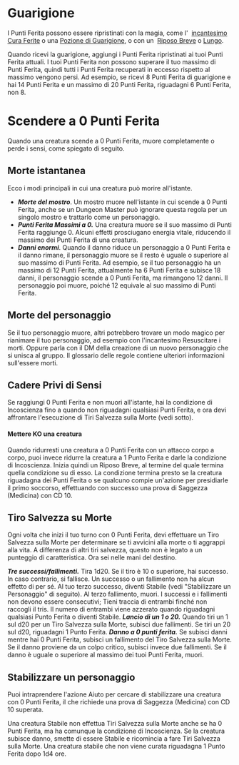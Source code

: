 # Guarigione
I Punti Ferita possono essere ripristinati con la magia, come l'  [incantesimo Cura Ferite](https://5e.tools/spells.html#cure%20wounds_xphb) o una [Pozione di Guarigione](https://5e.tools/items.html#potion%20of%20healing_xdmg), o con un  [Riposo Breve](https://5e.tools/variantrules.html#short%20rest_xphb) o [Lungo](https://5e.tools/variantrules.html#long%20rest_xphb).

Quando ricevi la guarigione, aggiungi i Punti Ferita ripristinati ai tuoi Punti Ferita attuali. I tuoi Punti Ferita non possono superare il tuo massimo di Punti Ferita, quindi tutti i Punti Ferita recuperati in eccesso rispetto al massimo vengono persi. Ad esempio, se ricevi 8 Punti Ferita di guarigione e hai 14 Punti Ferita e un massimo di 20 Punti Ferita, riguadagni 6 Punti Ferita, non 8.

# Scendere a 0 Punti Ferita
Quando una creatura scende a 0 Punti Ferita, muore completamente o perde i sensi, come spiegato di seguito.

## Morte istantanea
Ecco i modi principali in cui una creatura può morire all'istante.
- ***Morte del mostro***. Un mostro muore nell'istante in cui scende a 0 Punti Ferita, anche se un Dungeon Master può ignorare questa regola per un singolo mostro e trattarlo come un personaggio.
- ***Punti Ferita Massimi a 0.*** Una creatura muore se il suo massimo di Punti Ferita raggiunge 0. Alcuni effetti prosciugano energia vitale, riducendo il massimo dei Punti Ferita di una creatura.
- ***Danni enormi***. Quando il danno riduce un personaggio a 0 Punti Ferita e il danno rimane, il personaggio muore se il resto è uguale o superiore al suo massimo di Punti Ferita. Ad esempio, se il tuo personaggio ha un massimo di 12 Punti Ferita, attualmente ha 6 Punti Ferita e subisce 18 danni, il personaggio scende a 0 Punti Ferita, ma rimangono 12 danni. Il personaggio poi muore, poiché 12 equivale al suo massimo di Punti Ferita.

## Morte del personaggio
Se il tuo personaggio muore, altri potrebbero trovare un modo magico per rianimare il tuo personaggio, ad esempio con l'incantesimo Resuscitare i morti. Oppure parla con il DM della creazione di un nuovo personaggio che si unisca al gruppo. Il glossario delle regole contiene ulteriori informazioni sull'essere morti.

## Cadere Privi di Sensi
Se raggiungi 0 Punti Ferita e non muori all'istante, hai la condizione di Incoscienza fino a quando non riguadagni qualsiasi Punti Ferita, e ora devi affrontare l'esecuzione di Tiri Salvezza sulla Morte (vedi sotto).

#### Mettere KO una creatura
Quando ridurresti una creatura a 0 Punti Ferita con un attacco corpo a corpo, puoi invece ridurre la creatura a 1 Punto Ferita e darle la condizione di Incoscienza. Inizia quindi un Riposo Breve, al termine del quale termina quella condizione su di esso. La condizione termina presto se la creatura riguadagna dei Punti Ferita o se qualcuno compie un'azione per presidiarle il primo soccorso, effettuando con successo una prova di Saggezza (Medicina) con CD 10.

## Tiro Salvezza su Morte 
Ogni volta che inizi il tuo turno con 0 Punti Ferita, devi effettuare un Tiro Salvezza sulla Morte per determinare se ti avvicini alla morte o ti aggrappi alla vita. A differenza di altri tiri salvezza, questo non è legato a un punteggio di caratteristica. Ora sei nelle mani del destino.

***Tre successi/fallimenti.*** Tira 1d20. Se il tiro è 10 o superiore, hai successo. In caso contrario, si fallisce. Un successo o un fallimento non ha alcun effetto di per sé. Al tuo terzo successo, diventi Stabile (vedi "Stabilizzare un Personaggio" di seguito). Al terzo fallimento, muori.
I successi e i fallimenti non devono essere consecutivi; Tieni traccia di entrambi finché non raccogli il tris. Il numero di entrambi viene azzerato quando riguadagni qualsiasi Punto Ferita o diventi Stabile.
***Lancio di un 1 o 20.*** Quando tiri un 1 sul d20 per un Tiro Salvezza sulla Morte, subisci due fallimenti. Se tiri un 20 sul d20, riguadagni 1 Punto Ferita.
***Danno a 0 punti ferita.*** Se subisci danni mentre hai 0 Punti Ferita, subisci un fallimento del Tiro Salvezza sulla Morte. Se il danno proviene da un colpo critico, subisci invece due fallimenti. Se il danno è uguale o superiore al massimo dei tuoi Punti Ferita, muori.

## Stabilizzare un personaggio 
Puoi intraprendere l'azione Aiuto per cercare di stabilizzare una creatura con 0 Punti Ferita, il che richiede una prova di Saggezza (Medicina) con CD 10 superata.

Una creatura Stabile non effettua Tiri Salvezza sulla Morte anche se ha 0 Punti Ferita, ma ha comunque la condizione di Incoscienza. Se la creatura subisce danno, smette di essere Stabile e ricomincia a fare Tiri Salvezza sulla Morte. Una creatura stabile che non viene curata riguadagna 1 Punto Ferita dopo 1d4 ore.
